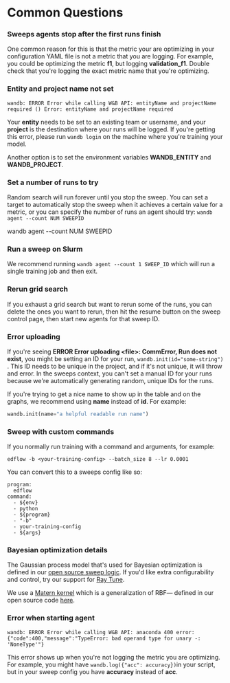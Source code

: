 # Common Questions

### **Sweeps agents stop after the first runs finish**

One common reason for this is that the metric your are optimizing in your configuration YAML file is not a metric that you are logging. For example, you could be optimizing the metric **f1**, but logging **validation\_f1**. Double check that you're logging the exact metric name that you're optimizing.

### Entity and project name not set

`wandb: ERROR Error while calling W&B API: entityName and projectName required () Error: entityName and projectName required`

Your **entity** needs to be set to an existing team or username, and your **project** is the destination where your runs will be logged. If you're getting this error, please run `wandb login` on the machine where you're training your model.

Another option is to set the environment variables **WANDB\_ENTITY** and **WANDB\_PROJECT**.

### Set a number of runs to try

Random search will run forever until you stop the sweep. You can set a target to automatically stop the sweep when it achieves a certain value for a metric, or you can specify the number of runs an agent should try:  `wandb agent --count NUM SWEEPID`

wandb agent --count NUM SWEEPID

### Run a sweep on Slurm

We recommend running `wandb agent --count 1 SWEEP_ID` which will run a single training job and then exit.

### Rerun grid search

If you exhaust a grid search but want to rerun some of the runs, you can delete the ones you want to rerun, then hit the resume button on the sweep control page, then start new agents for that sweep ID.

### Error uploading

If you're seeing **ERROR Error uploading &lt;file&gt;: CommError, Run does not exist**, you might be setting an ID for your run, `wandb.init(id="some-string")` . This ID needs to be unique in the project, and if it's not unique, it will throw and error. In the sweeps context, you can't set a manual ID for your runs because we're automatically generating random, unique IDs for the runs.

If you're trying to get a nice name to show up in the table and on the graphs, we recommend using **name** instead of **id**. For example:

```python
wandb.init(name="a helpful readable run name")
```

### Sweep with custom commands

If you normally run training with a command and arguments, for example:

```text
edflow -b <your-training-config> --batch_size 8 --lr 0.0001
```

You can convert this to a sweeps config like so:

```text
program:
  edflow
command:
  - ${env}
  - python
  - ${program}
  - "-b"
  - your-training-config
  - ${args}
```

### Bayesian optimization details

The Gaussian process model that's used for Bayesian optimization is defined in our [open source sweep logic](https://github.com/wandb/client/tree/master/wandb/sweeps). If you'd like extra configurability and control, try our support for [Ray Tune](https://docs.wandb.com/sweeps/ray-tune).

We use a [Matern kernel](https://scikit-learn.org/stable/modules/generated/sklearn.gaussian_process.kernels.Matern.html) which is a generalization of RBF— defined in our open source code [here](https://github.com/wandb/client/blob/541d760c5cb8776b1ad5fcf1362d7382811cbc61/wandb/sweeps/bayes_search.py#L30).

### Error when starting agent

`wandb: ERROR Error while calling W&B API: anaconda 400 error: {"code":400,"message":"TypeError: bad operand type for unary -: 'NoneType'"}`

This error shows up when you're not logging the metric you are optimizing. For example, you might have `wandb.log({"acc": accuracy})`in your script, but in your sweep config you have **accuracy** instead of **acc**.  

